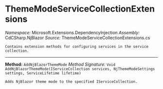 # ThemeModeServiceCollectionExtensions

*Namespace:* Microsoft.Extensions.DependencyInjection
*Assembly:* CdCSharp.NjBlazor
*Source:* ThemeModeServiceCollectionExtensions.cs



    Contains extension methods for configuring services in the service collection.
    
---

**Method:** `AddNjBlazorThemeMode`
*Method Signature:* `Void AddNjBlazorThemeMode(IServiceCollection services, NjThemeModeSettings settings, ServiceLifetime lifetime)`


    Adds NjBlazor theme mode to the specified IServiceCollection.
    


